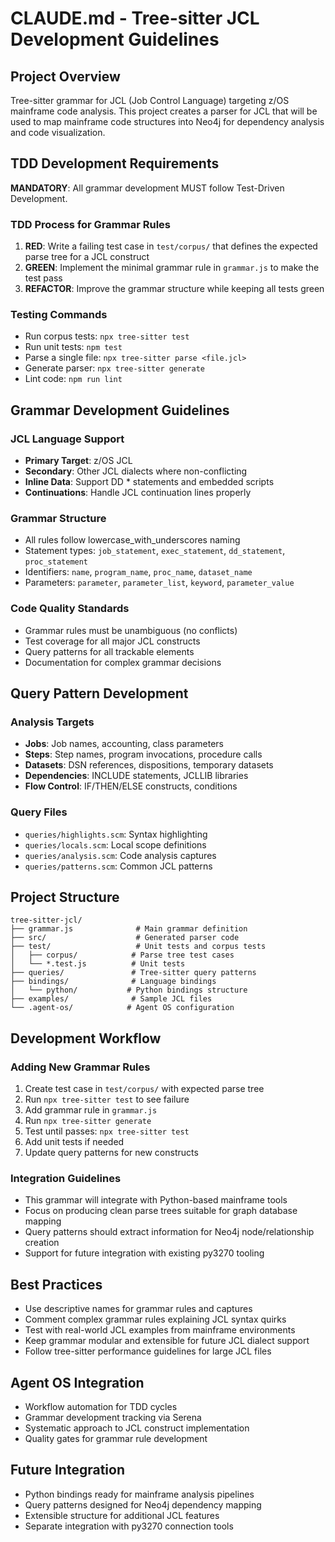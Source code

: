 # CLAUDE.md - Tree-sitter JCL Development Guidelines

## Project Overview
Tree-sitter grammar for JCL (Job Control Language) targeting z/OS mainframe code analysis. This project creates a parser for JCL that will be used to map mainframe code structures into Neo4j for dependency analysis and code visualization.

## TDD Development Requirements
**MANDATORY**: All grammar development MUST follow Test-Driven Development.

### TDD Process for Grammar Rules
1. **RED**: Write a failing test case in `test/corpus/` that defines the expected parse tree for a JCL construct
2. **GREEN**: Implement the minimal grammar rule in `grammar.js` to make the test pass
3. **REFACTOR**: Improve the grammar structure while keeping all tests green

### Testing Commands
- Run corpus tests: `npx tree-sitter test`
- Run unit tests: `npm test`
- Parse a single file: `npx tree-sitter parse <file.jcl>`
- Generate parser: `npx tree-sitter generate`
- Lint code: `npm run lint`

## Grammar Development Guidelines

### JCL Language Support
- **Primary Target**: z/OS JCL
- **Secondary**: Other JCL dialects where non-conflicting
- **Inline Data**: Support DD * statements and embedded scripts
- **Continuations**: Handle JCL continuation lines properly

### Grammar Structure
- All rules follow lowercase_with_underscores naming
- Statement types: `job_statement`, `exec_statement`, `dd_statement`, `proc_statement`
- Identifiers: `name`, `program_name`, `proc_name`, `dataset_name`
- Parameters: `parameter`, `parameter_list`, `keyword`, `parameter_value`

### Code Quality Standards
- Grammar rules must be unambiguous (no conflicts)
- Test coverage for all major JCL constructs
- Query patterns for all trackable elements
- Documentation for complex grammar decisions

## Query Pattern Development

### Analysis Targets
- **Jobs**: Job names, accounting, class parameters
- **Steps**: Step names, program invocations, procedure calls
- **Datasets**: DSN references, dispositions, temporary datasets
- **Dependencies**: INCLUDE statements, JCLLIB libraries
- **Flow Control**: IF/THEN/ELSE constructs, conditions

### Query Files
- `queries/highlights.scm`: Syntax highlighting
- `queries/locals.scm`: Local scope definitions
- `queries/analysis.scm`: Code analysis captures
- `queries/patterns.scm`: Common JCL patterns

## Project Structure
```
tree-sitter-jcl/
├── grammar.js              # Main grammar definition
├── src/                    # Generated parser code
├── test/                   # Unit tests and corpus tests
│   ├── corpus/            # Parse tree test cases
│   └── *.test.js          # Unit tests
├── queries/               # Tree-sitter query patterns
├── bindings/              # Language bindings
│   └── python/           # Python bindings structure
├── examples/              # Sample JCL files
└── .agent-os/            # Agent OS configuration
```

## Development Workflow

### Adding New Grammar Rules
1. Create test case in `test/corpus/` with expected parse tree
2. Run `npx tree-sitter test` to see failure
3. Add grammar rule in `grammar.js`
4. Run `npx tree-sitter generate`
5. Test until passes: `npx tree-sitter test`
6. Add unit tests if needed
7. Update query patterns for new constructs

### Integration Guidelines
- This grammar will integrate with Python-based mainframe tools
- Focus on producing clean parse trees suitable for graph database mapping
- Query patterns should extract information for Neo4j node/relationship creation
- Support for future integration with existing py3270 tooling

## Best Practices
- Use descriptive names for grammar rules and captures
- Comment complex grammar rules explaining JCL syntax quirks
- Test with real-world JCL examples from mainframe environments
- Keep grammar modular and extensible for future JCL dialect support
- Follow tree-sitter performance guidelines for large JCL files

## Agent OS Integration
- Workflow automation for TDD cycles
- Grammar development tracking via Serena
- Systematic approach to JCL construct implementation
- Quality gates for grammar rule development

## Future Integration
- Python bindings ready for mainframe analysis pipelines
- Query patterns designed for Neo4j dependency mapping
- Extensible structure for additional JCL features
- Separate integration with py3270 connection tools